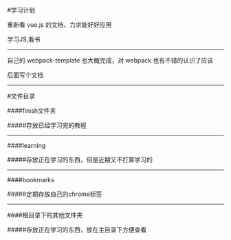 #学习计划

重新看 vue.js 的文档，力求能好好应用

学习JS,看书

- - -

自己的 webpack-template 也大概完成，对 webpack 也有不错的认识了应该

后面写个文档

- - -

#文件目录

####finish文件夹

#####存放已经学习完的教程

- - -

####learning

#####存放正在学习的东西，但是近期又不打算学习的

- - -

####bookmarks

#####定期存放自己的chrome标签

- - -

####根目录下的其他文件夹

#####存放正在学习的东西，放在主目录下方便查看


